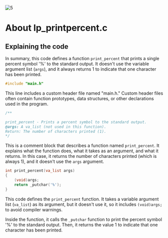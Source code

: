 ![5](https://github.com/manningstinson/holbertonschool-printf/assets/104523090/23879d3e-cce1-415e-9218-9da390336e19)

# About lp_printpercent.c
## Explaining the code

In summary, this code defines a function `print_percent` that prints a single percent symbol '%' to the standard output. It doesn't use the variable argument list (`args`), and it always returns 1 to indicate that one character has been printed.

```c
#include "main.h"
```
This line includes a custom header file named "main.h." Custom header files often contain function prototypes, data structures, or other declarations used in the program.

```c
/**

print_percent - Prints a percent symbol to the standard output.
@args: A va_list (not used in this function).
Return: The number of characters printed (1).
*/
```
This is a comment block that describes a function named `print_percent`. It explains what the function does, what it takes as an argument, and what it returns. In this case, it returns the number of characters printed (which is always 1), and it doesn't use the `args` argument.

```c
int print_percent(va_list args)
{
    (void)args;
    return _putchar('%');
}
```
This code defines the `print_percent` function. It takes a variable argument list (`va_list`) as its argument, but it doesn't use it, so it includes `(void)args;` to avoid compiler warnings.

Inside the function, it calls the `_putchar` function to print the percent symbol '%' to the standard output. Then, it returns the value 1 to indicate that one character has been printed.
